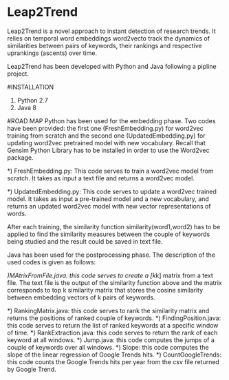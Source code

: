 # Leap2Trend
Leap2Trend is a novel approach to instant detection of research trends. 
It relies on temporal word embeddings word2vecto track the dynamics
of similarities between pairs of keywords, their rankings and respective uprankings (ascents) over time.

Leap2Trend has been developed with Python and Java following a pipline project.

#INSTALLATION
1) Python 2.7
2) Java 8


#ROAD MAP
Python has been used for the embedding phase. Two codes have been provided: the first one (FreshEmbedding.py) for word2vec training from scratch and the second one (UpdatedEmbedding.py) for updating word2vec pretrained model with new vocabulary. Recall that Gensim Python Library has to be installed in order to use the Word2vec package. 

*) FreshEmbedding.py: This code serves to train a word2vec model from scratch. It takes as input a text file and returns a word2vec model.

*) UpdatedEmbedding.py: This code serves to update a word2vec trained model. It takes as input a pre-trained model and a new vocabulary, and returns an updated word2vec model with new vector representations of words.

After each training, the similarity function similarity(word1,word2) has to be applied to find the similarity measures between the couple of keywords being studied and the result could be saved in text file. 

Java has been used for the postprocessing phase. The description of the used codes is given as follows: 

*)MAtrixFromFile.java: this code serves to create a [k*k] matrix from a text file. The text file is the output of the similarity function above and the matrix corresponds to top k similarity matrix that stores the cosine similarity between embedding vectors of k pairs of keywords. 

*) RankingMatrix.java: this code serves to rank the similarity matrix and returns the positions of ranked couple of keywords.
*) FindingPosition.java: this code serves to return the list of ranked keywords at a specific window of time.
*) RankExtraction.java: this code serves to return the rank of each keyword at all windows.
*) Jump.java: this code computes the jumps of a couple of keywords over all windows. 
*) Slope: this code computes the slope of the linear regression of Google Trends hits.
*) CountGoogleTrends: this code counts the Google Trends hits per year from the csv file returned by Google Trend.
